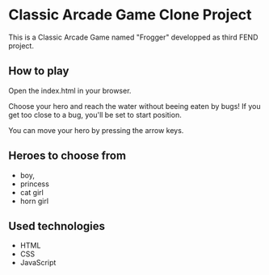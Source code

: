 # Classic Arcade Game Clone Project
This is a Classic Arcade Game named "Frogger" developped as third FEND project. 

## How to play

Open the index.html in your browser. 

Choose your hero and reach the water without beeing eaten by bugs! If you get too close to a bug, you'll be set to start position.

You can move your hero by pressing the arrow keys.

## Heroes to choose from

- boy,
- princess
- cat girl
- horn girl

## Used technologies

- HTML
- CSS
- JavaScript
